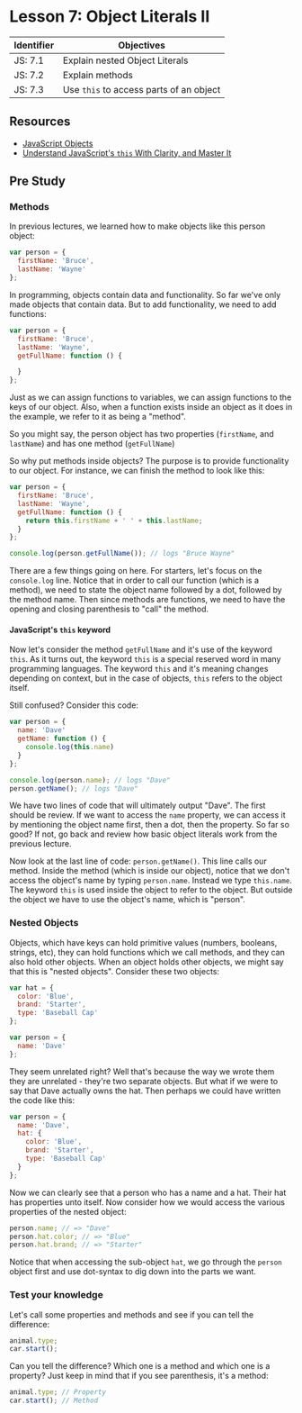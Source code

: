 # Lesson 7: Object Literals II

Identifier   | Objectives
-------------|------------
JS: 7.1      | Explain nested Object Literals
JS: 7.2      | Explain methods
JS: 7.3      | Use `this` to access parts of an object

## Resources

- [JavaScript Objects](http://www.sitepoint.com/back-to-basics-javascript-object-syntax/)
- [Understand JavaScript's `this` With Clarity, and Master It](http://javascriptissexy.com/understand-javascripts-this-with-clarity-and-master-it/)

## Pre Study

### Methods

In previous lectures, we learned how to make objects like this person object:

```js
var person = {
  firstName: 'Bruce',
  lastName: 'Wayne'
};
```

In programming, objects contain data and functionality. So far we've only made objects that contain data. But to add functionality, we need to add functions:

```js
var person = {
  firstName: 'Bruce',
  lastName: 'Wayne',
  getFullName: function () {

  }
};
```

Just as we can assign functions to variables, we can assign functions to the keys of our object. Also, when a function exists inside an object as it does in the example, we refer to it as being a "method".

So you might say, the person object has two properties (`firstName`, and `lastName`) and has one method (`getFullName`)

So why put methods inside objects? The purpose is to provide functionality to our object. For instance, we can finish the method to look like this:

```js
var person = {
  firstName: 'Bruce',
  lastName: 'Wayne',
  getFullName: function () {
    return this.firstName + ' ' + this.lastName;
  }
};

console.log(person.getFullName()); // logs "Bruce Wayne"
```

There are a few things going on here. For starters, let's focus on the `console.log` line. Notice that in order to call our function (which is a method), we need to state the object name followed by a dot, followed by the method name. Then since methods are functions, we need to have the opening and closing parenthesis to "call" the method.

#### JavaScript's `this` keyword

Now let's consider the method `getFullName` and it's use of the keyword `this`. As it turns out, the keyword `this` is a special reserved word in many programming languages. The keyword `this` and it's meaning changes depending on context, but in the case of objects, `this` refers to the object itself.

Still confused? Consider this code:

```js
var person = {
  name: 'Dave'
  getName: function () {
    console.log(this.name)
  }
};

console.log(person.name); // logs "Dave"
person.getName(); // logs "Dave"
```

We have two lines of code that will ultimately output "Dave". The first should be review. If we want to access the `name` property, we can access it by mentioning the object name first, then a dot, then the property. So far so good? If not, go back and review how basic object literals work from the previous lecture.

Now look at the last line of code: `person.getName()`. This line calls our method. Inside the method (which is inside our object), notice that we don't access the object's name by typing `person.name`. Instead we type `this.name`. The keyword `this` is used inside the object to refer to the object. But outside the object we have to use the object's name, which is "person".

### Nested Objects

Objects, which have keys can hold primitive values (numbers, booleans, strings, etc), they can hold functions which we call methods, and they can also hold other objects. When an object holds other objects, we might say that this is "nested objects". Consider these two objects:

```js
var hat = {
  color: 'Blue',
  brand: 'Starter',
  type: 'Baseball Cap'
};

var person = {
  name: 'Dave'
};
```

They seem unrelated right? Well that's because the way we wrote them they are unrelated - they're two separate objects. But what if we were to say that Dave actually owns the hat. Then perhaps we could have written the code like this:

```js
var person = {
  name: 'Dave',
  hat: {
    color: 'Blue',
    brand: 'Starter',
    type: 'Baseball Cap'
  }
};
```

Now we can clearly see that a person who has a name and a hat. Their hat has properties unto itself. Now consider how we would access the various properties of the nested object:

```js
person.name; // => "Dave"
person.hat.color; // => "Blue"
person.hat.brand; // => "Starter"
```

Notice that when accessing the sub-object `hat`, we go through the `person` object first and use dot-syntax to dig down into the parts we want.

### Test your knowledge

Let's call some properties and methods and see if you can tell the difference:

```js
animal.type;
car.start();
```

Can you tell the difference? Which one is a method and which one is a property? Just keep in mind that if you see parenthesis, it's a method:

```js
animal.type; // Property
car.start(); // Method
```
